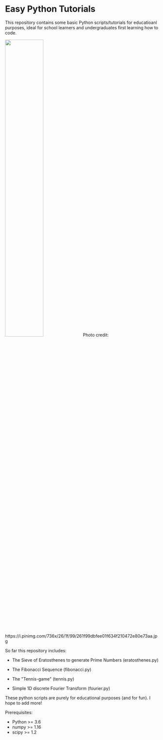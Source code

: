 # Easy Python Tutorials

This repository contains some basic Python scripts/tutorials for educatioanl purposes, ideal for school learners and undergraduates first learning how to code.

<img src="https://i.pinimg.com/736x/26/1f/99/261f99dbfee01f634f210472e80e73aa.jpg" width="50%" height="50%">
Photo credit: https://i.pinimg.com/736x/26/1f/99/261f99dbfee01f634f210472e80e73aa.jpg

So far this repository includes:

- The Sieve of Eratosthenes to generate Prime Numbers (eratosthenes.py)

- The Fibonacci Sequence (fibonacci.py)

- The "Tennis-game" (tennis.py)

- Simple 1D discrete Fourier Transform (fourier.py)

These python scripts are purely for educational purposes (and for fun). I hope to add more!

Prerequisites:

- Python >= 3.6
- numpy >= 1.16
- scipy >= 1.2
